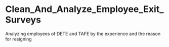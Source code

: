 # Clean_And_Analyze_Employee_Exit_Surveys
Analyzing employees of DETE and TAFE by the experience and the reason for resigning
